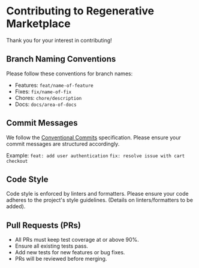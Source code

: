 # Contributing to Regenerative Marketplace

Thank you for your interest in contributing!

## Branch Naming Conventions

Please follow these conventions for branch names:
- Features: `feat/name-of-feature`
- Fixes: `fix/name-of-fix`
- Chores: `chore/description`
- Docs: `docs/area-of-docs`

## Commit Messages

We follow the [Conventional Commits](https://www.conventionalcommits.org/) specification. Please ensure your commit messages are structured accordingly.

Example:
`feat: add user authentication`
`fix: resolve issue with cart checkout`

## Code Style

Code style is enforced by linters and formatters. Please ensure your code adheres to the project's style guidelines. (Details on linters/formatters to be added).

## Pull Requests (PRs)

- All PRs must keep test coverage at or above 90%.
- Ensure all existing tests pass.
- Add new tests for new features or bug fixes.
- PRs will be reviewed before merging. 